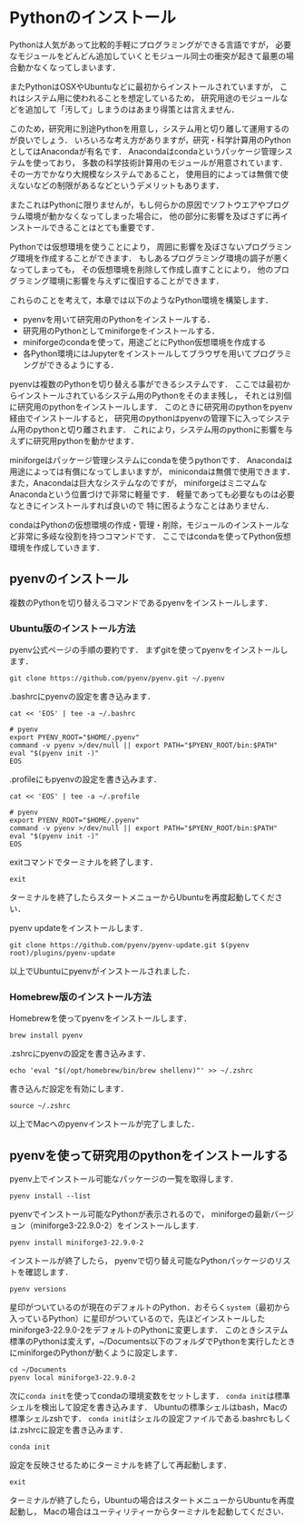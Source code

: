 # Pythonのインストール

Pythonは人気があって比較的手軽にプログラミングができる言語ですが，
必要なモジュールをどんどん追加していくとモジュール同士の衝突が起きて最悪の場合動かなくなってしまいます．

またPythonはOSXやUbuntuなどに最初からインストールされていますが，
これはシステム用に使われることを想定しているため，
研究用途のモジュールなどを追加して「汚して」しまうのはあまり得策とは言えません．

このため，研究用に別途Pythonを用意し，システム用と切り離して運用するのが良いでしょう．
いろいろな考え方がありますが，研究・科学計算用のPythonとしてはAnacondaが有名です．
Anacondaはcondaというパッケージ管理システムを使っており，
多数の科学技術計算用のモジュールが用意されています．
その一方でかなり大規模なシステムであること，
使用目的によっては無償で使えないなどの制限があるなどというデメリットもあります．

またこれはPythonに限りませんが，もし何らかの原因でソフトウエアやプログラム環境が動かなくなってしまった場合に，
他の部分に影響を及ばさずに再インストールできることはとても重要です．

Pythonでは仮想環境を使うことにより，
周囲に影響を及ぼさないプログラミング環境を作成することができます．
もしあるプログラミング環境の調子が悪くなってしまっても，
その仮想環境を削除して作成し直すことにより，
他のプログラミング環境に影響を与えずに復旧することができます．

これらのことを考えて，本章では以下のようなPython環境を構築します．

- pyenvを用いて研究用のPythonをインストールする．
- 研究用のPythonとしてminiforgeをインストールする．
- miniforgeのcondaを使って，用途ごとにPython仮想環境を作成する
- 各Python環境にはJupyterをインストールしてブラウザを用いてプログラミングができるようにする．

pyenvは複数のPythonを切り替える事ができるシステムです．
ここでは最初からインストールされているシステム用のPythonをそのまま残し，
それとは別個に研究用のpythonをインストールします．
このときに研究用のpythonをpyenv経由でインストールすると，
研究用のpythonはpyenvの管理下に入ってシステム用のpythonと切り離されます．
これにより，システム用のpythonに影響を与えずに研究用pythonを動かせます．

miniforgeはパッケージ管理システムにcondaを使うpythonです．
Anacondaは用途によっては有償になってしまいますが，
minicondaは無償で使用できます．
また，Anacondaは巨大なシステムなのですが，
miniforgeはミニマムなAnacondaという位置づけで非常に軽量です．
軽量であっても必要なものは必要なときにインストールすれば良いので
特に困るようなことはありません．

condaはPythonの仮想環境の作成・管理・削除，モジュールのインストールなど非常に多岐な役割を持つコマンドです．
ここではcondaを使ってPython仮想環境を作成していきます．

## pyenvのインストール

複数のPythonを切り替えるコマンドであるpyenvをインストールします．

### Ubuntu版のインストール方法

pyenv公式ページの手順の要約です．
まずgitを使ってpyenvをインストールします．

```
git clone https://github.com/pyenv/pyenv.git ~/.pyenv
```

.bashrcにpyenvの設定を書き込みます．

```
cat << 'EOS' | tee -a ~/.bashrc

# pyenv
export PYENV_ROOT="$HOME/.pyenv"
command -v pyenv >/dev/null || export PATH="$PYENV_ROOT/bin:$PATH"
eval "$(pyenv init -)"
EOS
```


.profileにもpyenvの設定を書き込みます．

```
cat << 'EOS' | tee -a ~/.profile

# pyenv
export PYENV_ROOT="$HOME/.pyenv"
command -v pyenv >/dev/null || export PATH="$PYENV_ROOT/bin:$PATH"
eval "$(pyenv init -)"
EOS
```

exitコマンドでターミナルを終了します．

```
exit
```

ターミナルを終了したらスタートメニューからUbuntuを再度起動してください．

pyenv updateをインストールします．

```
git clone https://github.com/pyenv/pyenv-update.git $(pyenv root)/plugins/pyenv-update
```

以上でUbuntuにpyenvがインストールされました．

### Homebrew版のインストール方法

Homebrewを使ってpyenvをインストールします．

```
brew install pyenv
```

.zshrcにpyenvの設定を書き込みます．

```
echo 'eval "$(/opt/homebrew/bin/brew shellenv)"' >> ~/.zshrc
```

書き込んだ設定を有効にします．

```
source ~/.zshrc
```

以上でMacへのpyenvインストールが完了しました．

## pyenvを使って研究用のpythonをインストールする

pyenv上でインストール可能なパッケージの一覧を取得します．

```
pyenv install --list
```

pyenvでインストール可能なPythonが表示されるので，
miniforgeの最新バージョン（miniforge3-22.9.0-2）をインストールします.

```
pyenv install miniforge3-22.9.0-2
```

インストールが終了したら，
pyenvで切り替え可能なPythonパッケージのリストを確認します．

```
pyenv versions
```

星印がついているのが現在のデフォルトのPython．おそらく`system`（最初から入っているPython）に星印がついているので，先ほどインストールしたminiforge3-22.9.0-2をデフォルトのPythonに変更します．
このときシステム標準のPythonは変えず，~/Documents以下のフォルダでPythonを実行したときにminiforgeのPythonが動くように設定します．

```
cd ~/Documents
pyenv local miniforge3-22.9.0-2
```

次に`conda init`を使ってcondaの環境変数をセットします．
`conda init`は標準シェルを検出して設定を書き込みます．
Ubuntuの標準シェルはbash，Macの標準シェルzshです．
`conda init`はシェルの設定ファイルである.bashrcもしくは.zshrcに設定を書き込みます．

```
conda init
```

設定を反映させるためにターミナルを終了して再起動します．

```
exit
```

ターミナルが終了したら，Ubuntuの場合はスタートメニューからUbuntuを再度起動し，
Macの場合はユーティリティーからターミナルを起動してください．
